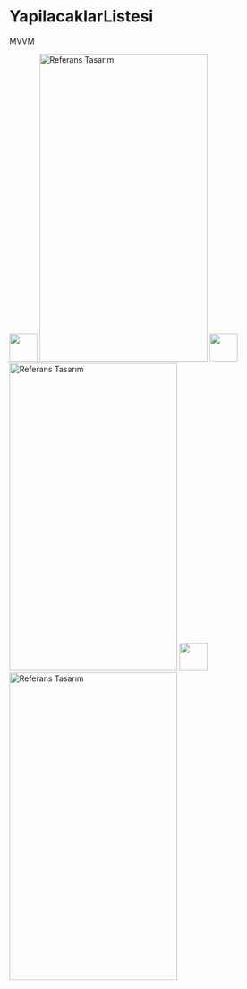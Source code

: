 # YapilacaklarListesi
MVVM
<div align = "center>
  <img src="https://i.imgur.com/41TO4tz.png" height="550" width="300"  title="Referans Tasarım">
  <img src="" width="50"/>                                                                                               

  <img src="https://i.imgur.com/sySH70O.png" height="550" width="300"  title="Referans Tasarım">
  <img src="" width="50"/>
                     
  <img src="https://i.imgur.com/UG90Ivh.png" height="550" width="300"  title="Referans Tasarım">
<img src="" width="50"/>
  <img src="https://i.imgur.com/GsIYeDR.png" height="550" width="300"  title="Referans Tasarım">

 </div>                                                                                               
